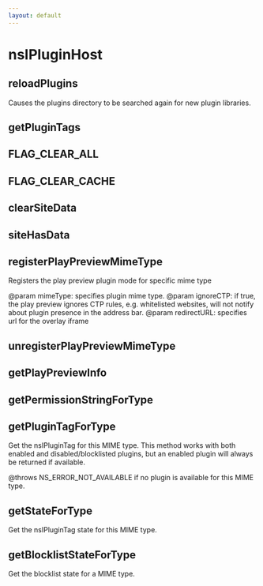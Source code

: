 ```yaml
---
layout: default
---
```


# nsIPluginHost #

## reloadPlugins ##

Causes the plugins directory to be searched again for new plugin 
libraries.


## getPluginTags ##

## FLAG_CLEAR_ALL ##

## FLAG_CLEAR_CACHE ##

## clearSiteData ##

## siteHasData ##

## registerPlayPreviewMimeType ##

Registers the play preview plugin mode for specific mime type

@param mimeType: specifies plugin mime type.
@param ignoreCTP: if true, the play preview ignores CTP rules, e.g.
whitelisted websites, will not notify about plugin
presence in the address bar.
@param redirectURL: specifies url for the overlay iframe


## unregisterPlayPreviewMimeType ##

## getPlayPreviewInfo ##

## getPermissionStringForType ##

## getPluginTagForType ##

Get the nsIPluginTag for this MIME type. This method works with both
enabled and disabled/blocklisted plugins, but an enabled plugin will
always be returned if available.

@throws NS_ERROR_NOT_AVAILABLE if no plugin is available for this MIME
        type.


## getStateForType ##

Get the nsIPluginTag state for this MIME type.


## getBlocklistStateForType ##

Get the blocklist state for a MIME type.

